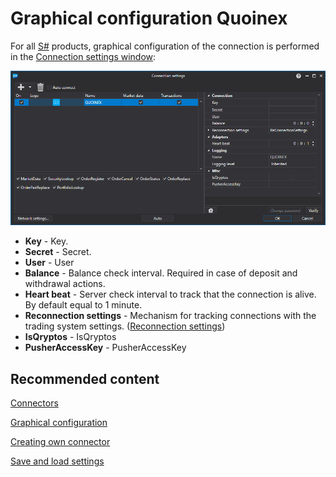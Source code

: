 # Graphical configuration Quoinex

For all [S\#](../../../../api.md) products, graphical configuration of the connection is performed in the [Connection settings window](../../../graphical_user_interface/connection_settings_window.md):

![API GUI Settings QUOINEX](../../../../../images/api_gui_settings_quoinex.png)

- **Key** \- Key.
- **Secret** \- Secret.
- **User** \- User
- **Balance** \- Balance check interval. Required in case of deposit and withdrawal actions.
- **Heart beat** \- Server check interval to track that the connection is alive. By default equal to 1 minute.
- **Reconnection settings** \- Mechanism for tracking connections with the trading system settings. ([Reconnection settings](../../reconnection_settings.md))
- **IsQryptos** \- IsQryptos
- **PusherAccessKey** \- PusherAccessKey

## Recommended content

[Connectors](../../../connectors.md)

[Graphical configuration](../../graphical_configuration.md)

[Creating own connector](../../creating_own_connector.md)

[Save and load settings](../../save_and_load_settings.md)
